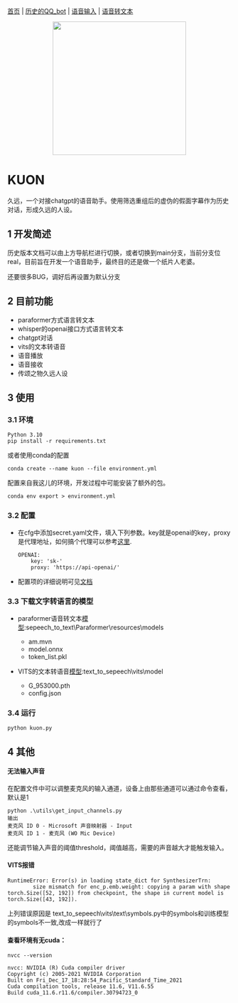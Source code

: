 [首页](./README.md) | [历史的QQ_bot](./doc/README_QQ_BOT.md) | [语音输入](./doc/auditory_sense.md) | [语音转文本](./doc/sepeech_to_text.md)
<p align="center">
 <img src="./pic/logo.png" align="middle" width = "300"/>
<p align="center">
</p>

# KUON

久远，一个对接chatgpt的语音助手。使用筛选重组后的虚伪的假面字幕作为历史对话，形成久远的人设。

## 1 开发简述

历史版本文档可以由上方导航栏进行切换，或者切换到main分支，当前分支位real，目前旨在开发一个语音助手，最终目的还是做一个纸片人老婆。

还要很多BUG，调好后再设置为默认分支

## 2 目前功能

* paraformer方式语言转文本
* whisper的openai接口方式语言转文本
* chatgpt对话
* vits的文本转语音
* 语音播放
* 语音接收
* 传颂之物久远人设

## 3 使用

### 3.1 环境

```
Python 3.10
pip install -r requirements.txt
```

或者使用conda的配置
```
conda create --name kuon --file environment.yml
```
配置来自我这儿的环境，开发过程中可能安装了额外的包。
```
conda env export > environment.yml
```

### 3.2 配置

* 在cfg中添加secret.yaml文件，填入下列参数。key就是openai的key，proxy是代理地址，如何搞个代理可以参考[这里](./doc/proxy.md).
    ```
    OPENAI:
        key: 'sk-'
        proxy: 'https://api-openai/'

    ```

* 配置项的详细说明可见[文档](./cfg/README.md)


### 3.3 下载文字转语言的模型

* paraformer语音转文本[模型](https://pan.baidu.com/s/15qqCZt4xl9_8Xe-zsVCpKQ?pwd=1111):sepeech_to_text\Paraformer\resources\models
    * am.mvn
    * model.onnx
    * token_list.pkl

* VITS的文本转语音[模型](https://pan.baidu.com/s/1h0h6huYhiihpdAgFbT4DcQ?pwd=1111):text_to_sepeech\vits\model
    * G_953000.pth
    * config.json


### 3.4 运行

```
python kuon.py
```

## 4 其他

#### 无法输入声音

在配置文件中可以调整麦克风的输入通道，设备上由那些通道可以通过命令查看，默认是1
```
python .\utils\get_input_channels.py
输出
麦克风 ID 0 - Microsoft 声音映射器 - Input
麦克风 ID 1 - 麦克风 (WO Mic Device)
```
还能调节输入声音的阈值threshold，阈值越高，需要的声音越大才能触发输入。

#### VITS报错
```
RuntimeError: Error(s) in loading state_dict for SynthesizerTrn:
        size mismatch for enc_p.emb.weight: copying a param with shape torch.Size([52, 192]) from checkpoint, the shape in current model is torch.Size([43, 192]).
```
上列错误原因是 text_to_sepeech\vits\text\symbols.py中的symbols和训练模型的symbols不一致,改成一样就行了

#### 查看环境有无cuda：
```
nvcc --version

nvcc: NVIDIA (R) Cuda compiler driver
Copyright (c) 2005-2021 NVIDIA Corporation
Built on Fri_Dec_17_18:28:54_Pacific_Standard_Time_2021
Cuda compilation tools, release 11.6, V11.6.55
Build cuda_11.6.r11.6/compiler.30794723_0
```

